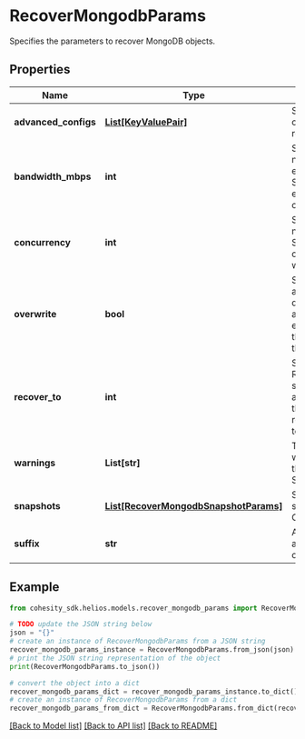# RecoverMongodbParams

Specifies the parameters to recover MongoDB objects.

## Properties

Name | Type | Description | Notes
------------ | ------------- | ------------- | -------------
**advanced_configs** | [**List[KeyValuePair]**](KeyValuePair.md) | Specifies the advanced configuration for a recovery job. | [optional] 
**bandwidth_mbps** | **int** | Specifies the maximum network bandwidth that each concurrent IO Stream can use for exchanging data with the cluster. | [optional] 
**concurrency** | **int** | Specifies the maximum number of concurrent IO Streams that will be created to exchange data with the cluster. | [optional] 
**overwrite** | **bool** | Set to true to overwrite an existing object at the destination. If set to false, and the same object exists at the destination, then recovery will fail for that object. | [optional] 
**recover_to** | **int** | Specifies the &#39;Source Registration ID&#39; of the source where the objects are to be recovered. If this is not specified, the recovery job will recover to the original location. | [optional] 
**warnings** | **List[str]** | This field will hold the warnings in cases where the job status is SucceededWithWarnings. | [optional] [readonly] 
**snapshots** | [**List[RecoverMongodbSnapshotParams]**](RecoverMongodbSnapshotParams.md) | Specifies the local snapshot ids of the Objects to be recovered. | 
**suffix** | **str** | A suffix that is to be applied to all recovered objects. | [optional] 

## Example

```python
from cohesity_sdk.helios.models.recover_mongodb_params import RecoverMongodbParams

# TODO update the JSON string below
json = "{}"
# create an instance of RecoverMongodbParams from a JSON string
recover_mongodb_params_instance = RecoverMongodbParams.from_json(json)
# print the JSON string representation of the object
print(RecoverMongodbParams.to_json())

# convert the object into a dict
recover_mongodb_params_dict = recover_mongodb_params_instance.to_dict()
# create an instance of RecoverMongodbParams from a dict
recover_mongodb_params_from_dict = RecoverMongodbParams.from_dict(recover_mongodb_params_dict)
```
[[Back to Model list]](../README.md#documentation-for-models) [[Back to API list]](../README.md#documentation-for-api-endpoints) [[Back to README]](../README.md)


